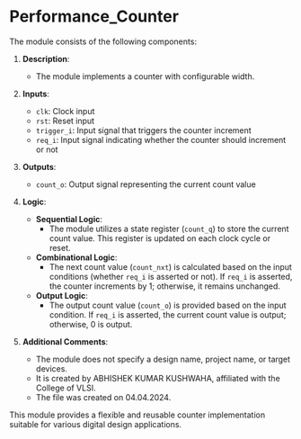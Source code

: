 # Performance_Counter


The module consists of the following components:

1. **Description**: 
   - The module implements a counter with configurable width.

2. **Inputs**:
   - `clk`: Clock input
   - `rst`: Reset input
   - `trigger_i`: Input signal that triggers the counter increment
   - `req_i`: Input signal indicating whether the counter should increment or not

3. **Outputs**:
   - `count_o`: Output signal representing the current count value
   
4. **Logic**:
   - **Sequential Logic**: 
     - The module utilizes a state register (`count_q`) to store the current count value. This register is updated on each clock cycle or reset.
   - **Combinational Logic**:
     - The next count value (`count_nxt`) is calculated based on the input conditions (whether `req_i` is asserted or not). If `req_i` is asserted, the counter increments by 1; otherwise, it remains unchanged.
   - **Output Logic**:
     - The output count value (`count_o`) is provided based on the input condition. If `req_i` is asserted, the current count value is output; otherwise, 0 is output.

5. **Additional Comments**:
   - The module does not specify a design name, project name, or target devices.
   - It is created by ABHISHEK KUMAR KUSHWAHA, affiliated with the College of VLSI.
   - The file was created on 04.04.2024.

This module provides a flexible and reusable counter implementation suitable for various digital design applications.


